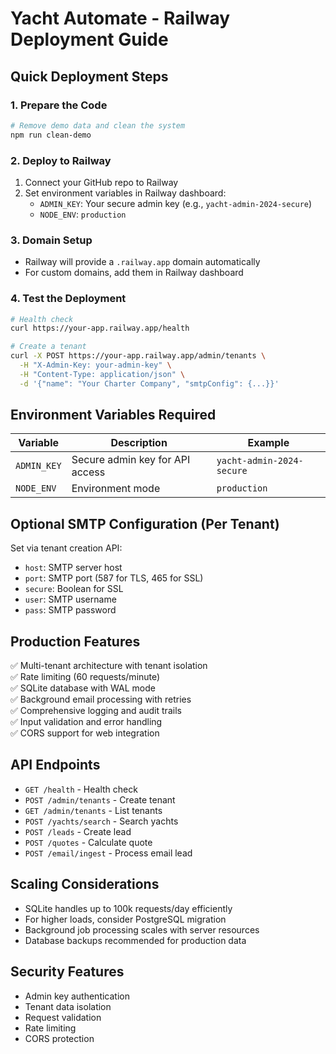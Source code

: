 # Yacht Automate - Railway Deployment Guide

## Quick Deployment Steps

### 1. Prepare the Code
```bash
# Remove demo data and clean the system
npm run clean-demo
```

### 2. Deploy to Railway
1. Connect your GitHub repo to Railway
2. Set environment variables in Railway dashboard:
   - `ADMIN_KEY`: Your secure admin key (e.g., `yacht-admin-2024-secure`)
   - `NODE_ENV`: `production`

### 3. Domain Setup
- Railway will provide a `.railway.app` domain automatically
- For custom domains, add them in Railway dashboard

### 4. Test the Deployment
```bash
# Health check
curl https://your-app.railway.app/health

# Create a tenant
curl -X POST https://your-app.railway.app/admin/tenants \
  -H "X-Admin-Key: your-admin-key" \
  -H "Content-Type: application/json" \
  -d '{"name": "Your Charter Company", "smtpConfig": {...}}'
```

## Environment Variables Required

| Variable | Description | Example |
|----------|-------------|---------|
| `ADMIN_KEY` | Secure admin key for API access | `yacht-admin-2024-secure` |
| `NODE_ENV` | Environment mode | `production` |

## Optional SMTP Configuration (Per Tenant)
Set via tenant creation API:
- `host`: SMTP server host
- `port`: SMTP port (587 for TLS, 465 for SSL)
- `secure`: Boolean for SSL
- `user`: SMTP username
- `pass`: SMTP password

## Production Features
✅ Multi-tenant architecture with tenant isolation  
✅ Rate limiting (60 requests/minute)  
✅ SQLite database with WAL mode  
✅ Background email processing with retries  
✅ Comprehensive logging and audit trails  
✅ Input validation and error handling  
✅ CORS support for web integration  

## API Endpoints
- `GET /health` - Health check
- `POST /admin/tenants` - Create tenant
- `GET /admin/tenants` - List tenants  
- `POST /yachts/search` - Search yachts
- `POST /leads` - Create lead
- `POST /quotes` - Calculate quote
- `POST /email/ingest` - Process email lead

## Scaling Considerations
- SQLite handles up to 100k requests/day efficiently
- For higher loads, consider PostgreSQL migration
- Background job processing scales with server resources
- Database backups recommended for production data

## Security Features
- Admin key authentication
- Tenant data isolation
- Request validation
- Rate limiting
- CORS protection
